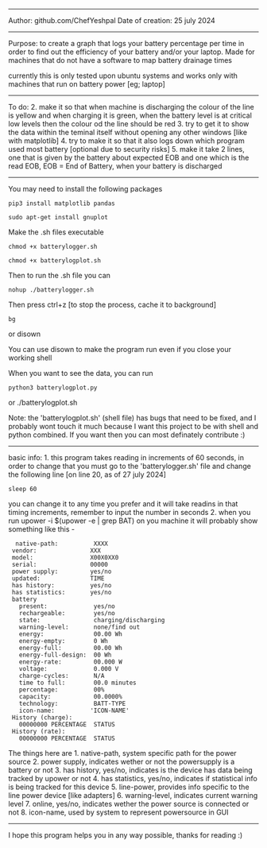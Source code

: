 ----------------------------------

Author: github.com/ChefYeshpal
Date of creation: 25 july 2024

----------------------------------

Purpose:
	to create a graph that logs your battery percentage per time in order to find out the efficiency of your battery and/or your laptop. Made for machines that do not have a software to map battery drainage times

currently this is only tested upon ubuntu systems and works only with machines that run on battery power [eg; laptop]

----------------------------------


To do:
	2. make it so that when machine is discharging the colour of the line is yellow and when charging it is green, when the battery level is at critical low levels then the colour od the line should be red 
	3. try to get it to show the data within the teminal itself without opening any other windows [like with matplotlib]
	4. try to make it so that it also logs down which program used most battery [optional due to security risks]
	5. make it take 2 lines, one that is given by the battery about expected EOB and one which is the read EOB, EOB = End of Battery, when your battery is discharged

----------------------------------

You may need to install the following packages

	pip3 install matplotlib pandas

	sudo apt-get install gnuplot


Make the .sh files executable

	chmod +x batterylogger.sh

	chmod +x batterylogplot.sh

Then to run the .sh file you can

	nohup ./batterylogger.sh

Then press ctrl+z [to stop the process, cache it to background]

	bg
or
	disown

You can use disown to make the program run even if you close your working shell

When you want to see the data, you can run

	python3 batterylogplot.py
or
	./batterylogplot.sh


Note: the 'batterylogplot.sh' (shell file) has bugs that need to be fixed, and I probably wont touch it much because I want this project to be with shell and python combined. If you want then you can most definately contribute :)

----------------------------------
basic info:
	1. this program takes reading in increments of 60 seconds, in order to change that you must go to the 'batterylogger.sh' file and change the following line [on line 20, as of 27 july 2024]
	
	sleep 60 

you can change it to any time you prefer and it will take readins in that timing increments, remember to input the number in seconds
	2. when you run upower -i $(upower -e | grep BAT) on you machine it will probably show something like this - 

	  native-path:          XXXX
 	 vendor:               XXX
 	 model:                X00X0XX0
 	 serial:               00000
 	 power supply:         yes/no
 	 updated:              TIME
 	 has history:          yes/no
 	 has statistics:       yes/no
 	 battery
 	   present:             yes/no
 	   rechargeable:        yes/no
 	   state:               charging/discharging
 	   warning-level:       none/find out
 	   energy:              00.00 Wh
 	   energy-empty:        0 Wh
 	   energy-full:         00.00 Wh
 	   energy-full-design:  00 Wh
 	   energy-rate:         00.000 W
 	   voltage:             0.000 V
 	   charge-cycles:       N/A
 	   time to full:        00.0 minutes
 	   percentage:          00%
 	   capacity:            00.0000%
 	   technology:          BATT-TYPE
 	   icon-name:          'ICON-NAME'
 	 History (charge):
 	   00000000	PERCENTAGE	STATUS
 	 History (rate):
 	   00000000	PERCENTAGE	STATUS
	
The things here are
	1. native-path, system specific path for the power source
	2. power supply, indicates wether or not the powersupply is a battery or not
	3. has history, yes/no, indicates is the device has data being tracked by upower or not
	4. has statistics, yes/no, indicates if statistical info is being tracked for this device
	5. line-power, provides info specific to the line power device [like adapters]
	6. warning-level, indicates current warning level
	7. online, yes/no, indicates wether the power source is connected or not
	8. icon-name, used by system to represent powersource in GUI

----------------------------------

I hope this program helps you in any way possible, thanks for reading :)
